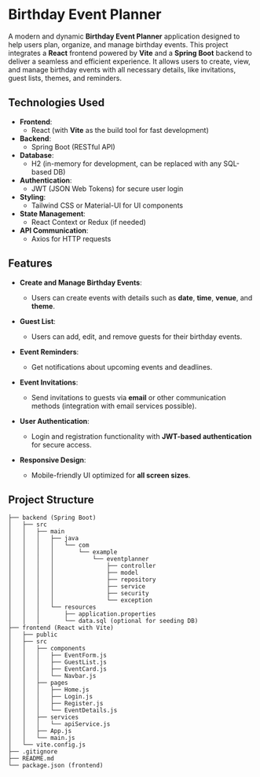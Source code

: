 # Birthday Event Planner

A modern and dynamic **Birthday Event Planner** application designed to help users plan, organize, and manage birthday events. This project integrates a **React** frontend powered by **Vite** and a **Spring Boot** backend to deliver a seamless and efficient experience. It allows users to create, view, and manage birthday events with all necessary details, like invitations, guest lists, themes, and reminders.

## Technologies Used

- **Frontend**: 
  - React (with **Vite** as the build tool for fast development)
- **Backend**: 
  - Spring Boot (RESTful API)
- **Database**: 
  - H2 (in-memory for development, can be replaced with any SQL-based DB)
- **Authentication**: 
  - JWT (JSON Web Tokens) for secure user login
- **Styling**: 
  - Tailwind CSS or Material-UI for UI components
- **State Management**: 
  - React Context or Redux (if needed)
- **API Communication**: 
  - Axios for HTTP requests

## Features

- **Create and Manage Birthday Events**: 
  - Users can create events with details such as **date**, **time**, **venue**, and **theme**.
  
- **Guest List**: 
  - Users can add, edit, and remove guests for their birthday events.
  
- **Event Reminders**: 
  - Get notifications about upcoming events and deadlines.
  
- **Event Invitations**: 
  - Send invitations to guests via **email** or other communication methods (integration with email services possible).
  
- **User Authentication**: 
  - Login and registration functionality with **JWT-based authentication** for secure access.
  
- **Responsive Design**: 
  - Mobile-friendly UI optimized for **all screen sizes**.

## Project Structure

```plaintext
├── backend (Spring Boot)
│   ├── src
│   │   ├── main
│   │   │   ├── java
│   │   │   │   └── com
│   │   │   │       └── example
│   │   │   │           └── eventplanner
│   │   │   │               ├── controller
│   │   │   │               ├── model
│   │   │   │               ├── repository
│   │   │   │               ├── service
│   │   │   │               ├── security
│   │   │   │               └── exception
│   │   │   └── resources
│   │   │       ├── application.properties
│   │   │       └── data.sql (optional for seeding DB)
├── frontend (React with Vite)
│   ├── public
│   ├── src
│   │   ├── components
│   │   │   ├── EventForm.js
│   │   │   ├── GuestList.js
│   │   │   ├── EventCard.js
│   │   │   └── Navbar.js
│   │   ├── pages
│   │   │   ├── Home.js
│   │   │   ├── Login.js
│   │   │   ├── Register.js
│   │   │   └── EventDetails.js
│   │   ├── services
│   │   │   └── apiService.js
│   │   ├── App.js
│   │   └── main.js
│   └── vite.config.js
├── .gitignore
├── README.md
└── package.json (frontend)
